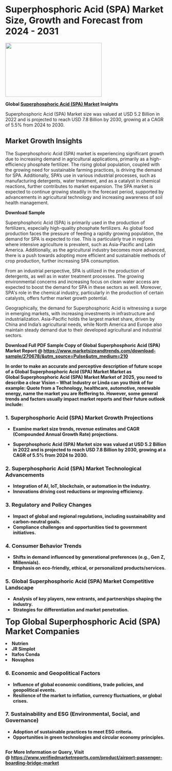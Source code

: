 <H1>Superphosphoric Acid (SPA) Market Size, Growth and Forecast from 2024 - 2031</H1><img class="aligncenter size-medium wp-image-584254" src="https://thirdeyenews.in/wp-content/uploads/2024/09/Global-Market-Research-300x168.jpeg" alt="" width="300" height="168" /><p><strong>Global&nbsp;<a href="https://www.marketsizeandtrends.com/download-sample/270678/&amp;utm_source=Pulse&amp;utm_medium=210">Superphosphoric Acid (SPA) Market</a> Insights</strong></p><p>Superphosphoric Acid (SPA) Market size was valued at USD 5.2 Billion in 2022 and is projected to reach USD 7.8 Billion by 2030, growing at a CAGR of 5.5% from 2024 to 2030.</p><p><h2>Market Growth Insights</h2> <p>The Superphosphoric Acid (SPA) market is experiencing significant growth due to increasing demand in agricultural applications, primarily as a high-efficiency phosphate fertilizer. The rising global population, coupled with the growing need for sustainable farming practices, is driving the demand for SPA. Additionally, SPA’s use in various industrial processes, such as manufacturing detergents, water treatment, and as a catalyst in chemical reactions, further contributes to market expansion. The SPA market is expected to continue growing steadily in the forecast period, supported by advancements in agricultural technology and increasing awareness of soil health management.</p> <p><strong>Download Sample</strong></p> <p>Superphosphoric Acid (SPA) is primarily used in the production of fertilizers, especially high-quality phosphate fertilizers. As global food production faces the pressure of feeding a rapidly growing population, the demand for SPA is expected to rise. This is particularly true in regions where intensive agriculture is prevalent, such as Asia-Pacific and Latin America. Additionally, as the agricultural industry becomes more advanced, there is a push towards adopting more efficient and sustainable methods of crop production, further increasing SPA consumption.</p> <p>From an industrial perspective, SPA is utilized in the production of detergents, as well as in water treatment processes. The growing environmental concerns and increasing focus on clean water access are expected to boost the demand for SPA in these sectors as well. Moreover, SPA's role in the chemical industry, particularly in the production of certain catalysts, offers further market growth potential.</p> <p>Geographically, the demand for Superphosphoric Acid is witnessing a surge in emerging markets, with increasing investments in infrastructure and industrialization. Asia-Pacific holds the largest market share, driven by China and India’s agricultural needs, while North America and Europe also maintain steady demand due to their developed agricultural and industrial sectors.</p> <p><strong></p><p><span class=""><strong>Download Full PDF Sample Copy of Global Superphosphoric Acid (SPA) Market Report</strong> @ <a href="https://www.marketsizeandtrends.com/download-sample/270678/&amp;utm_source=Pulse&amp;utm_medium=210" target="_blank">https://www.marketsizeandtrends.com/download-sample/270678/&amp;utm_source=Pulse&amp;utm_medium=210</a></span></p><p>In order to make an accurate and perceptive description of future scope of a Global&nbsp;Superphosphoric Acid (SPA) Market Market as Global&nbsp;Superphosphoric Acid (SPA) Market Market of 2025, you need to describe a clear Vision &ndash; What Industry or Linda can you think of for example: Quote from a Technology, healthcare, automotive, renewable energy, name the market you are Reffering to. However, some general trends and factors usually impact market reports and their future outlook include:</p><h3>1.&nbsp;<strong>Superphosphoric Acid (SPA) Market Growth Projections</strong></h3><ul><li>Examine market size trends, revenue estimates and CAGR (Compounded Annual Growth Rate) projections.</li><li><p>Superphosphoric Acid (SPA) Market size was valued at USD 5.2 Billion in 2022 and is projected to reach USD 7.8 Billion by 2030, growing at a CAGR of 5.5% from 2024 to 2030.</p></li></ul><h3>2.&nbsp;<strong>Superphosphoric Acid (SPA) Market Technological Advancements</strong></h3><ul><li>Integration of AI, IoT, blockchain, or automation in the industry.</li><li>Innovations driving cost reductions or improving efficiency.</li></ul><h3>3.&nbsp;<strong>Regulatory and Policy Changes</strong></h3><ul><li>Impact of global and regional regulations, including sustainability and carbon-neutral goals.</li><li>Compliance challenges and opportunities tied to government initiatives.</li></ul><h3>4.&nbsp;<strong>Consumer Behavior Trends</strong></h3><ul><li>Shifts in demand influenced by generational preferences (e.g., Gen Z, Millennials).</li><li>Emphasis on eco-friendly, ethical, or personalized products/services.</li></ul><h3>5.&nbsp;<strong>Global Superphosphoric Acid (SPA) Market Competitive Landscape</strong></h3><ul><li>Analysis of key players, new entrants, and partnerships shaping the industry.</li><li>Strategies for differentiation and market penetration.</li></ul><p data-pm-slice="1 1 []"><span style="color: inherit; font-family: inherit; font-size: 25px;">Top Global Superphosphoric Acid (SPA) Market Companies</span></p><div class="" data-test-id=""><p><li>Nutrien</li><li> JR Simplot</li><li> Itafos Conda</li><li> Novaphos</li></p></div><h3>6.&nbsp;<strong>Economic and Geopolitical Factors</strong></h3><ul><li>Influence of global economic conditions, trade policies, and geopolitical events.</li><li>Resilience of the market to inflation, currency fluctuations, or global crises.</li></ul><h3>7.&nbsp;<strong>Sustainability and ESG (Environmental, Social, and Governance)</strong></h3><ul><li>Adoption of sustainable practices to meet ESG criteria.</li><li>Opportunities in green technologies and circular economy principles.</li></ul><h2><strong style="font-size: 14px;">For More Information or Query, Visit @&nbsp;</strong><a style="background-color: #ffffff; font-size: 14px;" href="https://www.marketsizeandtrends.com/report/superphosphoric-acid-spa-market/" target="_blank">https://www.verifiedmarketreports.com/product/airport-passenger-boarding-bridge-market</a></h2>
